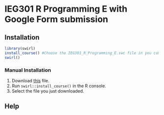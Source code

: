 # IEG301 R Programming E with Google Form submission 

## Installation

```r
library(swirl)
install_course() #Choose the IEG301_R_Programming_E.swc file in you computer
swirl()
```

### Manual Installation

1. Download [this](https://github.com/yusriy/R_swirl/Courses/IEG301_R_Programming_E.swc) file.
2. Run `swirl::install_course()` in the R console.
3. Select the file you just downloaded.

## Help

